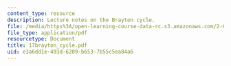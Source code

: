 ```yaml
---
content_type: resource
description: Lecture notes on the Brayton cycle.
file: /media/https%3A/open-learning-course-data-rc.s3.amazonaws.com/2-611-marine-power-and-propulsion-fall-2006/e3a6dd1e493d6209b6537b55c5ea84a6_17brayton_cycle.pdf
file_type: application/pdf
resourcetype: Document
title: 17brayton_cycle.pdf
uid: e3a6dd1e-493d-6209-b653-7b55c5ea84a6
---
```

